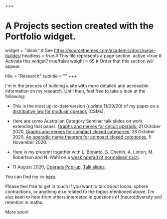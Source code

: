 +++
# A Projects section created with the Portfolio widget.
widget = "blank"  # See https://sourcethemes.com/academic/docs/page-builder/
headless = true  # This file represents a page section.
active =true  # Activate this widget? true/false
weight = 65  # Order that this section will appear.

title = "Research"
subtitle = ""
+++


 I'm in the process of building a site with more detailed and accessible information on my research. 
Until then, feel free to take a look at the following:

- This is the most up-to-date version (update 11/09/20) of my paper on a [distributive law for modular operads](files/ModOp_v2.pdf) (CSMs).  

- Here are some Australian Category Seminar talk slides on work extending that paper:
[Graphs and nerves for circuit operads](files/2020_10_21_AusCat_circuits.pdf), 21 October 2020,
[Graphs and nerves for compact closed categories](files/2020_10_28AusCat_CompactNerve.pdf), 28 October 2020,
[An operadic nerve theorem for compact closed categories](files/2020_11_04_AusCat_OperadicModel.pdf), 5 November 2020.



- Here is my preprint together with L. Bonatto, S. Chettih, A. Linton, M. Robertson and N. Wahl on a [weak operad of normalised cacti](files/InfinityCacti-arXiv-version1c.pdf). 

- 11 August 2020, [Operads Pop-up](http://operads.com/). [Talk slides](files/Operads_popup.pdf).


You can find my cv [here](files/cv.pdf). 

Please feel free to get in touch if you want to talk about loops, sphere contractions, or anything else related to the topics mentioned above. I'm also keen to hear from others interested in questions of (neuro)diversity and retention in maths. 
<!-- I'm always curious to know about any work on feedback loops, recursion, fixed points. -->

More soon!
